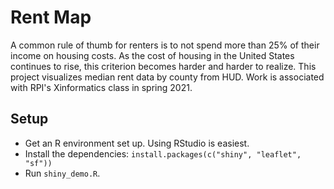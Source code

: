 # Rent Map

A common rule of thumb for renters is to not spend more than 25% of their income on housing costs. As the cost of housing in the United States continues to rise, this criterion becomes harder and harder to realize. This project visualizes median rent data by county from HUD. Work is associated with RPI's Xinformatics class in spring 2021.

## Setup
 - Get an R environment set up. Using RStudio is easiest. 
 - Install the dependencies: `install.packages(c("shiny", "leaflet", "sf"))`
 - Run `shiny_demo.R`.
